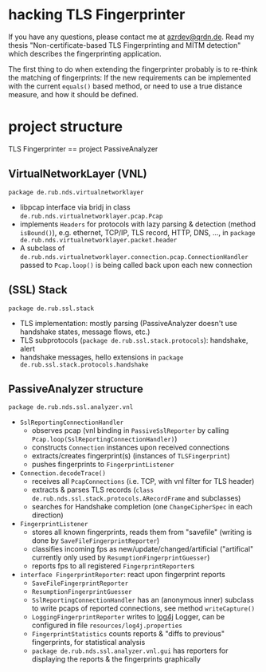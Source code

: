# hacking TLS Fingerprinter
If you have any questions, please contact me at <azrdev@qrdn.de>.
Read my thesis "Non-certificate-based TLS Fingerprinting and MITM detection" which describes the fingerprinting application.

The first thing to do when extending the fingerprinter probably is to re-think the matching of fingerprints: If the new requirements can be implemented with the current `equals()` based method, or need to use a true distance measure, and how it should be defined.

# project structure
TLS Fingerprinter == project PassiveAnalyzer

## VirtualNetworkLayer (VNL)
`package de.rub.nds.virtualnetworklayer`
* libpcap interface via bridj in class `de.rub.nds.virtualnetworklayer.pcap.Pcap`
* implements `Headers` for protocols with lazy parsing & detection (method `isBound()`), e.g. ethernet, TCP/IP, TLS record, HTTP, DNS, ..., in `package de.rub.nds.virtualnetworklayer.packet.header`
* A subclass of `de.rub.nds.virtualnetworklayer.connection.pcap.ConnectionHandler` passed to `Pcap.loop()` is being called back upon each new connection

## (SSL) Stack
`package de.rub.ssl.stack`
* TLS implementation: mostly parsing (PassiveAnalyzer doesn't use handshake states, message flows, etc.)
* TLS subprotocols (`package de.rub.ssl.stack.protocols`): handshake, alert
* handshake messages, hello extensions in `package de.rub.ssl.stack.protocols.handshake`

## PassiveAnalyzer structure
`package de.rub.nds.ssl.analyzer.vnl`

* `SslReportingConnectionHandler`
  * observes pcap (vnl binding in `PassiveSslReporter` by calling `Pcap.loop(SslReportingConnectionHandler)`)
  * constructs `Connection` instances upon received connections
  * extracts/creates fingerprint(s) (instances of `TLSFingerprint`)
  * pushes fingerprints to `FingerprintListener`
* `Connection.decodeTrace()`
  * receives all `PcapConnections` (i.e. TCP, with vnl filter for TLS header)
  * extracts & parses TLS records (`class de.rub.nds.ssl.stack.protocols.ARecordFrame` and subclasses)
  * searches for Handshake completion (one `ChangeCipherSpec` in each direction)
* `FingerprintListener`
  * stores all known fingerprints, reads them from "savefile" (writing is done by `SaveFileFingerprintReporter`)
  * classifies incoming fps as new/update/changed/artificial ("artifical" currently only used by `ResumptionFingerprintGuesser`)
  * reports fps to all registered `FingerprintReporter`s
* `interface FingerprintReporter`: react upon fingerprint reports
  * `SaveFileFingerprintReporter`
  * `ResumptionFingerprintGuesser`
  * `SslReportingConnectionHandler` has an (anonymous inner) subclass to write pcaps of reported connections, see method `writeCapture()`
  * `LoggingFingerprintReporter` writes to [log4j](https://logging.apache.org/log4j/1.2/) Logger, can be configured in file `resources/log4j.properties`
  * `FingerprintStatistics` counts reports & "diffs to previous" fingerprints, for statistical analysis
  * `package de.rub.nds.ssl.analyzer.vnl.gui` has reporters for displaying the reports & the fingerprints graphically


